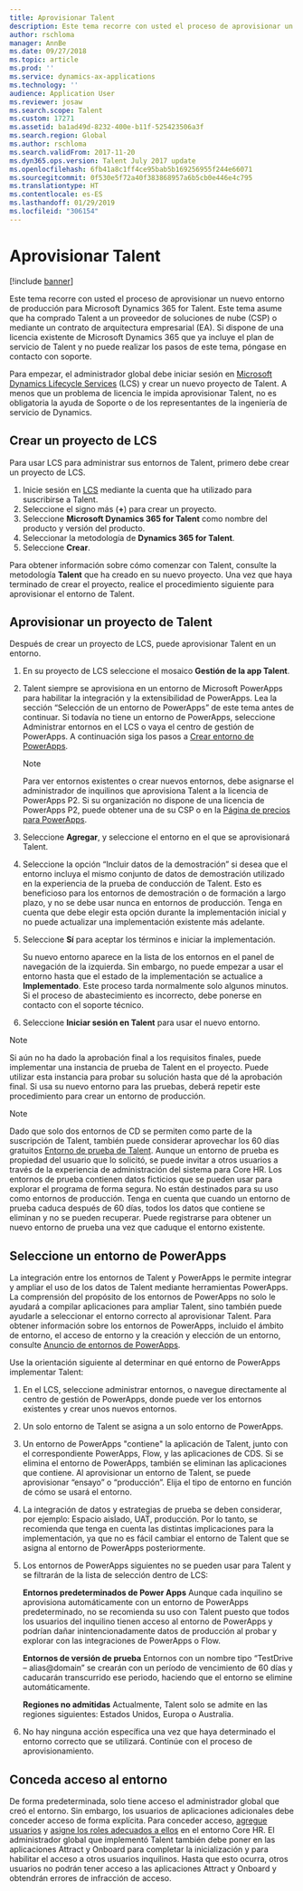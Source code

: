 ```yaml
---
title: Aprovisionar Talent
description: Este tema recorre con usted el proceso de aprovisionar un nuevo entorno para Microsoft Dynamics 365 for Talent.
author: rschloma
manager: AnnBe
ms.date: 09/27/2018
ms.topic: article
ms.prod: ''
ms.service: dynamics-ax-applications
ms.technology: ''
audience: Application User
ms.reviewer: josaw
ms.search.scope: Talent
ms.custom: 17271
ms.assetid: ba1ad49d-8232-400e-b11f-525423506a3f
ms.search.region: Global
ms.author: rschloma
ms.search.validFrom: 2017-11-20
ms.dyn365.ops.version: Talent July 2017 update
ms.openlocfilehash: 6fb41a8c1ff4ce95bab5b169256955f244e66071
ms.sourcegitcommit: 0f530e5f72a40f383868957a6b5cb0e446e4c795
ms.translationtype: HT
ms.contentlocale: es-ES
ms.lasthandoff: 01/29/2019
ms.locfileid: "306154"
---
```

# <a name="provision-talent"></a>Aprovisionar Talent

[!include [banner](includes/banner.md)]

Este tema recorre con usted el proceso de aprovisionar un nuevo entorno de producción para Microsoft Dynamics 365 for Talent. Este tema asume que ha comprado Talent a un proveedor de soluciones de nube (CSP) o mediante un contrato de arquitectura empresarial (EA). Si dispone de una licencia existente de Microsoft Dynamics 365 que ya incluye el plan de servicio de Talent y no puede realizar los pasos de este tema, póngase en contacto con soporte.

Para empezar, el administrador global debe iniciar sesión en [Microsoft Dynamics Lifecycle Services](https://lcs.dynamics.com) (LCS) y crear un nuevo proyecto de Talent. A menos que un problema de licencia le impida aprovisionar Talent, no es obligatoria la ayuda de Soporte o de los representantes de la ingeniería de servicio de Dynamics.

## <a name="create-an-lcs-project"></a>Crear un proyecto de LCS
Para usar LCS para administrar sus entornos de Talent, primero debe crear un proyecto de LCS.

1. Inicie sesión en [LCS](https://lcs.dynamics.com/Logon/Index) mediante la cuenta que ha utilizado para suscribirse a Talent.
2. Seleccione el signo más (**+**) para crear un proyecto.
3. Seleccione **Microsoft Dynamics 365 for Talent** como nombre del producto y versión del producto.
4. Seleccionar la metodología de **Dynamics 365 for Talent**.
5. Seleccione **Crear**.

Para obtener información sobre cómo comenzar con Talent, consulte la metodología **Talent** que ha creado en su nuevo proyecto. Una vez que haya terminado de crear el proyecto, realice el procedimiento siguiente para aprovisionar el entorno de Talent.

## <a name="provision-a-talent-project"></a>Aprovisionar un proyecto de Talent
Después de crear un proyecto de LCS, puede aprovisionar Talent en un entorno.

1. En su proyecto de LCS seleccione el mosaico **Gestión de la app Talent**.
2. Talent siempre se aprovisiona en un entorno de Microsoft PowerApps para habilitar la integración y la extensibilidad de PowerApps. Lea la sección “Selección de un entorno de PowerApps” de este tema antes de continuar. Si todavía no tiene un entorno de PowerApps, seleccione Administrar entornos en el LCS o vaya el centro de gestión de PowerApps. A continuación siga los pasos a [Crear entorno de PowerApps](https://docs.microsoft.com/en-us/powerapps/administrator/create-environment).

    > [!NOTE]
    > Para ver entornos existentes o crear nuevos entornos, debe asignarse el administrador de inquilinos que aprovisiona Talent a la licencia de PowerApps P2. Si su organización no dispone de una licencia de PowerApps P2, puede obtener una de su CSP o en la [Página de precios para PowerApps](https://powerapps.microsoft.com/en-us/pricing/).

4. Seleccione **Agregar**, y seleccione el entorno en el que se aprovisionará Talent.
5. Seleccione la opción “Incluir datos de la demostración” si desea que el entorno incluya el mismo conjunto de datos de demostración utilizado en la experiencia de la prueba de conducción de Talent.  Esto es beneficioso para los entornos de demostración o de formación a largo plazo, y no se debe usar nunca en entornos de producción.  Tenga en cuenta que debe elegir esta opción durante la implementación inicial y no puede actualizar una implementación existente más adelante.
6. Seleccione **Sí** para aceptar los términos e iniciar la implementación.

    Su nuevo entorno aparece en la lista de los entornos en el panel de navegación de la izquierda. Sin embargo, no puede empezar a usar el entorno hasta que el estado de la implementación se actualice a **Implementado**. Este proceso tarda normalmente solo algunos minutos. Si el proceso de abastecimiento es incorrecto, debe ponerse en contacto con el soporte técnico.

7. Seleccione **Iniciar sesión en Talent** para usar el nuevo entorno.

> [!NOTE]
> Si aún no ha dado la aprobación final a los requisitos finales, puede implementar una instancia de prueba de Talent en el proyecto. Puede utilizar esta instancia para probar su solución hasta que dé la aprobación final. Si usa su nuevo entorno para las pruebas, deberá repetir este procedimiento para crear un entorno de producción.

> [!NOTE]
> Dado que solo dos entornos de CD se permiten como parte de la suscripción de Talent, también puede considerar aprovechar los 60 días gratuitos [Entorno de prueba de Talent](https://dynamics.microsoft.com/en-us/talent/overview/). Aunque un entorno de prueba es propiedad del usuario que lo solicitó, se puede invitar a otros usuarios a través de la experiencia de administración del sistema para Core HR. Los entornos de prueba contienen datos ficticios que se pueden usar para explorar el programa de forma segura. No están destinados para su uso como entornos de producción. Tenga en cuenta que cuando un entorno de prueba caduca después de 60 días, todos los datos que contiene se eliminan y no se pueden recuperar. Puede registrarse para obtener un nuevo entorno de prueba una vez que caduque el entorno existente.

## <a name="select-a-powerapps-environment"></a>Seleccione un entorno de PowerApps

La integración entre los entornos de Talent y PowerApps le permite integrar y ampliar el uso de los datos de Talent mediante herramientas PowerApps. La comprensión del propósito de los entornos de PowerApps no solo le ayudará a compilar aplicaciones para ampliar Talent, sino también puede ayudarle a seleccionar el entorno correcto al aprovisionar Talent. Para obtener información sobre los entornos de PowerApps, incluido el ámbito de entorno, el acceso de entorno y la creación y elección de un entorno, consulte [Anuncio de entornos de PowerApps](https://powerapps.microsoft.com/en-us/blog/powerapps-environments/). 

Use la orientación siguiente al determinar en qué entorno de PowerApps implementar Talent: 
1. En el LCS, seleccione administrar entornos, o navegue directamente al centro de gestión de PowerApps, donde puede ver los entornos existentes y crear unos nuevos entornos.
2. Un solo entorno de Talent se asigna a un solo entorno de PowerApps.
3. Un entorno de PowerApps "contiene" la aplicación de Talent, junto con el correspondiente PowerApps, Flow, y las aplicaciones de CDS. Si se elimina el entorno de PowerApps, también se eliminan las aplicaciones que contiene. Al aprovisionar un entorno de Talent, se puede aprovisionar “ensayo” o “producción”. Elija el tipo de entorno en función de cómo se usará el entorno. 
4. La integración de datos y estrategias de prueba se deben considerar, por ejemplo: Espacio aislado, UAT, producción. Por lo tanto, se recomienda que tenga en cuenta las distintas implicaciones para la implementación, ya que no es fácil cambiar el entorno de Talent que se asigna al entorno de PowerApps posteriormente.
5. Los entornos de PowerApps siguientes no se pueden usar para Talent y se filtrarán de la lista de selección dentro de LCS:
 
   **Entornos predeterminados de Power Apps** Aunque cada inquilino se aprovisiona automáticamente con un entorno de PowerApps predeterminado, no se recomienda su uso con Talent puesto que todos los usuarios del inquilino tienen acceso al entorno de PowerApps y podrían dañar inintencionadamente datos de producción al probar y explorar con las integraciones de PowerApps o Flow.
   
   <strong>Entornos de versión de prueba</strong> Entornos con un nombre tipo “TestDrive – alias@domain” se crearán con un período de vencimiento de 60 días y caducarán transcurrido ese periodo, haciendo que el entorno se elimine automáticamente.
   
   **Regiones no admitidas** Actualmente, Talent solo se admite en las regiones siguientes: Estados Unidos, Europa o Australia.
  
6. No hay ninguna acción específica una vez que haya determinado el entorno correcto que se utilizará. Continúe con el proceso de aprovisionamiento. 
 
## <a name="grant-access-to-the-environment"></a>Conceda acceso al entorno
De forma predeterminada, solo tiene acceso el administrador global que creó el entorno. Sin embargo, los usuarios de aplicaciones adicionales debe conceder acceso de forma explícita. Para conceder acceso, [agregue usuarios](https://docs.microsoft.com/en-us/dynamics365/unified-operations/dev-itpro/sysadmin/tasks/create-new-users) y [asigne los roles adecuados a ellos](https://docs.microsoft.com/en-us/dynamics365/unified-operations/dev-itpro/sysadmin/tasks/assign-users-security-roles) en el entorno Core HR. El administrador global que implementó Talent también debe poner en las aplicaciones Attract y Onboard para completar la inicialización y para habilitar el acceso a otros usuarios inquilinos.  Hasta que esto ocurra, otros usuarios no podrán tener acceso a las aplicaciones Attract y Onboard y obtendrán errores de infracción de acceso.

